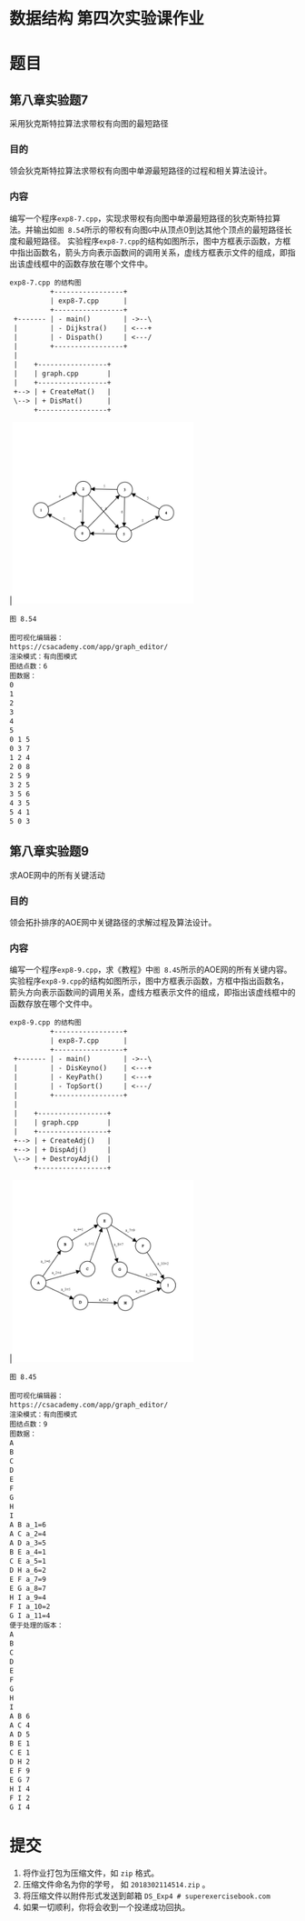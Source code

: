 # 数据结构 第四次实验课作业

# 题目

## 第八章实验题7
采用狄克斯特拉算法求带权有向图的最短路径
### 目的
领会狄克斯特拉算法求带权有向图中单源最短路径的过程和相关算法设计。
### 内容
编写一个程序```exp8-7.cpp```，实现求带权有向图中单源最短路径的狄克斯特拉算法。并输出如```图 8.54```所示的带权有向图```G```中从顶点0到达其他个顶点的最短路径长度和最短路径。 
实验程序```exp8-7.cpp```的结构如图所示，图中方框表示函数，方框中指出函数名，箭头方向表示函数间的调用关系，虚线方框表示文件的组成，即指出该虚线框中的函数存放在哪个文件中。
```
exp8-7.cpp 的结构图
          +-----------------+
          | exp8-7.cpp      |
          +-----------------+
 +------- | - main()        | ->--\
 |        | - Dijkstra()    | <---+
 |        | - Dispath()     | <---/
 |        +-----------------+
 |
 |    +-----------------+
 |    | graph.cpp       |
 |    +-----------------+
 +--> | + CreateMat()   |
 \--> | + DisMat()      |
      +-----------------+
```


|<img src="image/8.54.png" width="320"/>

```
图 8.54

图可视化编辑器：
https://csacademy.com/app/graph_editor/
渲染模式：有向图模式
图结点数：6
图数据：
0
1
2
3
4
5
0 1 5
0 3 7
1 2 4
2 0 8
2 5 9
3 2 5
3 5 6
4 3 5
5 4 1
5 0 3
```

## 第八章实验题9
求AOE网中的所有关键活动
### 目的
领会拓扑排序的AOE网中关键路径的求解过程及算法设计。
### 内容
编写一个程序```exp8-9.cpp```，求《教程》中```图 8.45```所示的AOE网的所有关键内容。 
实验程序```exp8-9.cpp```的结构如图所示，图中方框表示函数，方框中指出函数名，箭头方向表示函数间的调用关系，虚线方框表示文件的组成，即指出该虚线框中的函数存放在哪个文件中。
```
exp8-9.cpp 的结构图
          +-----------------+
          | exp8-7.cpp      |
          +-----------------+
 +------- | - main()        | ->--\
 |        | - DisKeyno()    | <---+
 |        | - KeyPath()     | <---+
 |        | - TopSort()     | <---/
 |        +-----------------+
 |
 |    +-----------------+
 |    | graph.cpp       |
 |    +-----------------+
 +--> | + CreateAdj()   |
 +--> | + DispAdj()     |
 \--> | + DestroyAdj()  |
      +-----------------+
```

|<img src="image/8.45.png" width="320"/>

```
图 8.45

图可视化编辑器：
https://csacademy.com/app/graph_editor/
渲染模式：有向图模式
图结点数：9
图数据：
A
B
C
D
E
F
G
H
I
A B a_1=6
A C a_2=4
A D a_3=5
B E a_4=1
C E a_5=1
D H a_6=2
E F a_7=9
E G a_8=7
H I a_9=4
F I a_10=2
G I a_11=4
便于处理的版本：
A
B
C
D
E
F
G
H
I
A B 6
A C 4
A D 5
B E 1
C E 1
D H 2
E F 9
E G 7
H I 4
F I 2
G I 4
```
# 提交
1. 将作业打包为压缩文件，如 ```zip``` 格式。
2. 压缩文件命名为你的学号， 如 ```2018302114514.zip``` 。
3. 将压缩文件以附件形式发送到邮箱 ```DS_Exp4 # superexercisebook.com```
4. 如果一切顺利，你将会收到一个投递成功回执。